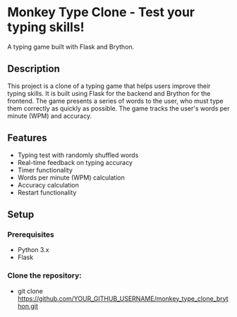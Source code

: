 # Monkey Type Clone - Test your typing skills!

A typing game built with Flask and Brython.

## Description

This project is a clone of a typing game that helps users improve their typing skills. It is built using Flask for the backend and Brython for the frontend. The game presents a series of words to the user, who must type them correctly as quickly as possible. The game tracks the user's words per minute (WPM) and accuracy.

## Features

- Typing test with randomly shuffled words
- Real-time feedback on typing accuracy
- Timer functionality
- Words per minute (WPM) calculation
- Accuracy calculation
- Restart functionality

## Setup

### Prerequisites

- Python 3.x
- Flask

### Clone the repository:

- git clone https://github.com/YOUR_GITHUB_USERNAME/monkey_type_clone_brython.git

